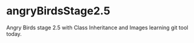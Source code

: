 # angryBirdsStage2.5
Angry Birds stage 2.5 with Class Inheritance and Images
learning git tool today.